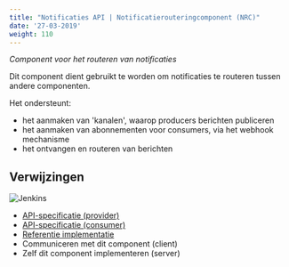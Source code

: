 ```yaml
---
title: "Notificaties API | Notificatierouteringcomponent (NRC)"
date: '27-03-2019'
weight: 110
---
```


*Component voor het routeren van notificaties*

Dit component dient gebruikt te worden om notificaties te routeren tussen
andere componenten.

Het ondersteunt:

* het aanmaken van 'kanalen', waarop producers berichten publiceren
* het aanmaken van abonnementen voor consumers, via het webhook mechanisme
* het ontvangen en routeren van berichten

## Verwijzingen

![Jenkins][jenkins]

* [API-specificatie (provider)](https://ref.tst.vng.cloud/nrc/api/v1/schema/)
* [API-specificatie (consumer)](https://redocly.github.io/redoc/?url=https://ref.tst.vng.cloud/api-specificatie/nrc/consumer-api/openapi.yaml)
* [Referentie implementatie](https://github.com/VNG-Realisatie/gemma-notificatiecomponent)
* Communiceren met dit component (client)
* Zelf dit component implementeren (server)

[jenkins]: https://jenkins.nlx.io/buildStatus/icon?job=gemma-notificatiecomponent-stable
